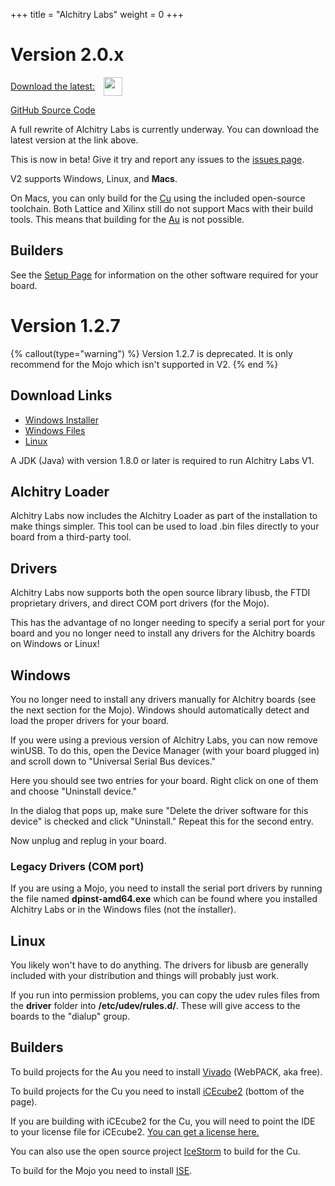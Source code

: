 +++
title = "Alchitry Labs"
weight = 0
+++

# Version 2.0.x

<div class="img-left" >
<a style="display: flex; align-items: center;" href="https://alchitry.com/Alchitry-Labs-V2/download.html">
<div style="margin-right: 14px;">Download the latest:</div><img style="display:inline;" src="https://img.shields.io/github/v/release/alchitry/Alchitry-Labs-V2" height="30px" />
</a>
</div>

[GitHub Source Code](https://github.com/alchitry/Alchitry-Labs-V2)

A full rewrite of Alchitry Labs is currently underway. You can download the latest version at the link above.

This is now in beta! Give it try and report any issues to the [issues page](https://github.com/alchitry/Alchitry-Labs-V2/issues).

V2 supports Windows, Linux, and **Macs**.

On Macs, you can only build for the [Cu](@/boards/cu.md) using the included open-source toolchain. 
Both Lattice and Xilinx still do not support Macs with their build tools. 
This means that building for the [Au](@/boards/au.md) is not possible.

## Builders

See the [Setup Page](@/tutorials/setup/_index.md) for information on the other software required for your board.

# Version 1.2.7

{% callout(type="warning") %}
Version 1.2.7 is deprecated.
It is only recommend for the Mojo which isn't supported in V2.
{% end %}

## Download Links

- [Windows Installer](https://cdn.alchitry.com/labs/alchitry-labs-1.2.7-windows.msi)
- [Windows Files](https://cdn.alchitry.com/labs/alchitry-labs-1.2.7-windows.zip)
- [Linux](https://cdn.alchitry.com/labs/alchitry-labs-1.2.7-linux.tgz)

A JDK (Java) with version 1.8.0 or later is required to run Alchitry Labs V1.

## Alchitry Loader

Alchitry Labs now includes the Alchitry Loader as part of the installation to make things simpler. This tool can be used to load .bin files directly to your board from a third-party tool.
## Drivers

Alchitry Labs now supports both the open source library libusb, the FTDI proprietary drivers, and direct COM port drivers (for the Mojo).

This has the advantage of no longer needing to specify a serial port for your board and you no longer need to install any drivers for the Alchitry boards on Windows or Linux!
## Windows

You no longer need to install any drivers manually for Alchitry boards (see the next section for the Mojo). Windows should automatically detect and load the proper drivers for your board.

If you were using a previous version of Alchitry Labs, you can now remove winUSB. To do this, open the Device Manager (with your board plugged in) and scroll down to "Universal Serial Bus devices."

Here you should see two entries for your board. Right click on one of them and choose "Uninstall device."

In the dialog that pops up, make sure "Delete the driver software for this device" is checked and click "Uninstall." Repeat this for the second entry.

Now unplug and replug in your board.
### Legacy Drivers (COM port)

If you are using a Mojo, you need to install the serial port drivers by running the file named **dpinst-amd64.exe** which can be found where you installed Alchitry Labs or in the Windows files (not the installer).
## Linux

You likely won't have to do anything. The drivers for libusb are generally included with your distribution and things will probably just work.

If you run into permission problems, you can copy the udev rules files from the **driver** folder into **/etc/udev/rules.d/**. These will give access to the boards to the "dialup" group.

## Builders

To build projects for the Au you need to install [Vivado](https://www.xilinx.com/support/download.html) (WebPACK, aka free).

To build projects for the Cu you need to install [iCEcube2](http://www.latticesemi.com/iCEcube2) (bottom of the page).

If you are building with iCEcube2 for the Cu, you will need to point the IDE to your license file for iCEcube2. [You can get a license here.](https://www.latticesemi.com/Support/Licensing/DiamondAndiCEcube2SoftwareLicensing/iceCube2)

You can also use the open source project [IceStorm](http://www.clifford.at/icestorm/) to build for the Cu.

To build for the Mojo you need to install [ISE](@/tutorials/setup/ise.md).